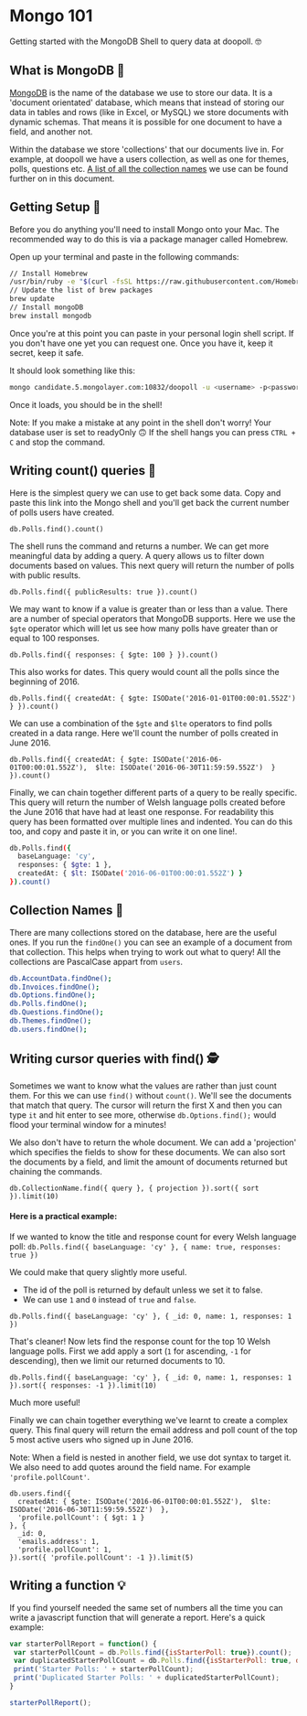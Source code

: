 # Mongo 101
Getting started with the MongoDB Shell to query data at doopoll. 🤓

## What is MongoDB 🤔
[MongoDB](https://www.mongodb.com/) is the name of the database we use to store our data. It is a 'document orientated' database, which means that instead of storing our data in tables and rows (like in Excel, or MySQL) we store documents with dynamic schemas. That means it is possible for one document to have a field, and another not.

Within the database we store 'collections' that our documents live in. For example, at doopoll we have a users collection, as well as one for themes, polls, questions etc. [A list of all the collection names](#collection-names) we use can be found further on in this document.

## Getting Setup 🤖
Before you do anything you'll need to install Mongo onto your Mac. The recommended way to do this is via a package manager called Homebrew.

Open up your terminal and paste in the following commands:
```bash
// Install Homebrew
/usr/bin/ruby -e "$(curl -fsSL https://raw.githubusercontent.com/Homebrew/install/master/install)"
// Update the list of brew packages
brew update
// Install mongoDB
brew install mongodb
```

Once you're at this point you can paste in your personal login shell script. If you don't have one yet you can request one. Once you have it, keep it secret, keep it safe.

It should look something like this:
```bash
mongo candidate.5.mongolayer.com:10832/doopoll -u <username> -p<password>
```

Once it loads, you should be in the shell!

Note: If you make a mistake at any point in the shell don't worry! Your database user is set to readyOnly 🙃
If the shell hangs you can press `CTRL + C` and stop the command.

## Writing count() queries 💯

Here is the simplest query we can use to get back some data. Copy and paste this link into the Mongo shell and you'll get back the current number of polls users have created.

`db.Polls.find().count()`

The shell runs the command and returns a number. We can get more meaningful data by adding a query. A query allows us to filter down documents based on values. This next query will return the number of polls with public results.

`db.Polls.find({ publicResults: true }).count()`

We may want to know if a value is greater than or less than a value. There are a number of special operators that MongoDB supports. Here we use the `$gte` operator which will let us see how many polls have greater than or equal to 100 responses. 

`db.Polls.find({ responses: { $gte: 100 } }).count()`

This also works for dates. This query would count all the polls since the beginning of 2016.

`db.Polls.find({ createdAt: { $gte: ISODate('2016-01-01T00:00:01.552Z') } }).count()`

We can use a combination of the `$gte` and `$lte` operators to find polls created in a data range. Here we'll count the number of polls created in June 2016.

`db.Polls.find({ createdAt: { $gte: ISODate('2016-06-01T00:00:01.552Z'),  $lte: ISODate('2016-06-30T11:59:59.552Z')  } }).count()`

Finally, we can chain together different parts of a query to be really specific. This query will return the number of Welsh language polls created before the June 2016 that have had at least one response. For readability this query has been formatted over multiple lines and indented. You can do this too, and copy and paste it in, or you can write it on one line!.

```bash
db.Polls.find({ 
  baseLanguage: 'cy',
  responses: { $gte: 1 },
  createdAt: { $lt: ISODate('2016-06-01T00:00:01.552Z') }
}).count()
```

## Collection Names 🌟
There are many collections stored on the database, here are the useful ones. If you run the `findOne()` you can see an example of a document from that collection. This helps when trying to work out what to query! All the collections are PascalCase appart from `users`.

```bash
db.AccountData.findOne();
db.Invoices.findOne();
db.Options.findOne();
db.Polls.findOne();
db.Questions.findOne();
db.Themes.findOne();
db.users.findOne();
```

## Writing cursor queries with find() 🕵

Sometimes we want to know what the values are rather than just count them. For this we can use `find()` without `count()`. We'll see the documents that match that query. The cursor will return the first X and then you can type `it` and hit enter to see more, otherwise `db.Options.find();` would flood your terminal window for a minutes!

We also don't have to return the whole document. We can add a 'projection' which specifies the fields to show for these documents. We can also sort the documents by a field, and limit the amount of documents returned but chaining the commands.

`db.CollectionName.find({ query }, { projection }).sort({ sort }).limit(10)`

#### Here is a practical example:

If we wanted to know the title and response count for every Welsh language poll:
`db.Polls.find({ baseLanguage: 'cy' }, { name: true, responses: true })`

We could make that query slightly more useful.
- The id of the poll is returned by default unless we set it to false.
- We can use `1` and `0` instead of `true` and `false`.

`db.Polls.find({ baseLanguage: 'cy' }, { _id: 0, name: 1, responses: 1 })`

That's cleaner! Now lets find the response count for the top 10 Welsh language polls. First we add apply a sort (`1` for ascending, `-1` for descending), then we limit our returned documents to 10.

`db.Polls.find({ baseLanguage: 'cy' }, { _id: 0, name: 1, responses: 1 }).sort({ responses: -1 }).limit(10)`

Much more useful!

Finally we can chain together everything we've learnt to create a complex query. This final query will return the email address and poll count of the top 5 most active users who signed up in June 2016.

Note: When a field is nested in another field, we use dot syntax to target it. We also need to add quotes around the field name. For example `'profile.pollCount'`.

```
db.users.find({ 
  createdAt: { $gte: ISODate('2016-06-01T00:00:01.552Z'),  $lte: ISODate('2016-06-30T11:59:59.552Z')  },
  'profile.pollCount': { $gt: 1 }
}, {
  _id: 0,
  'emails.address': 1,
  'profile.pollCount': 1,
}).sort({ 'profile.pollCount': -1 }).limit(5)
```

## Writing a function 💡
If you find yourself needed the same set of numbers all the time you can write a javascript function that will generate a report. Here's a quick example:

```js
var starterPollReport = function() {
 var starterPollCount = db.Polls.find({isStarterPoll: true}).count();
 var duplicatedStarterPollCount = db.Polls.find({isStarterPoll: true, duplicatedCount: {$gte: 1}}).count();
 print('Starter Polls: ' + starterPollCount);
 print('Duplicated Starter Polls: ' + duplicatedStarterPollCount);
}

starterPollReport();
```
